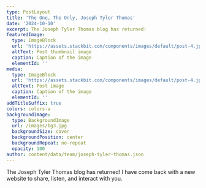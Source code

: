```yaml
---
type: PostLayout
title: 'The One, The Only, Joseph Tyler Thomas'
date: '2024-10-10'
excerpt: The Joseph Tyler Thomas blog has returned!
featuredImage:
  type: ImageBlock
  url: 'https://assets.stackbit.com/components/images/default/post-4.jpeg'
  altText: Post thumbnail image
  caption: Caption of the image
  elementId: ''
media:
  type: ImageBlock
  url: 'https://assets.stackbit.com/components/images/default/post-4.jpeg'
  altText: Post image
  caption: Caption of the image
  elementId: ''
addTitleSuffix: true
colors: colors-a
backgroundImage:
  type: BackgroundImage
  url: /images/bg3.jpg
  backgroundSize: cover
  backgroundPosition: center
  backgroundRepeat: no-repeat
  opacity: 100
author: content/data/team/joseph-tyler-thomas.json
---
```

The Joseph Tyler Thomas blog has returned! I have come back with a new website to share, listen, and interact with you. 
